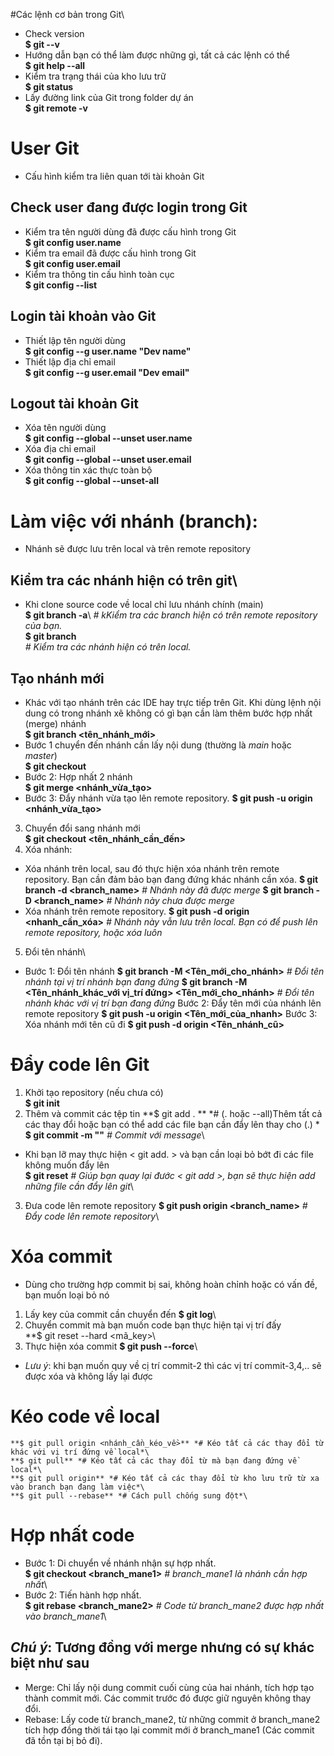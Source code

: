 #Các lệnh cơ bản trong Git\
- Check version\
	**$ git --v**
- Hướng dẫn bạn có thể làm được những gì, tất cả các lệnh có thể\
	**$ git help --all**
- Kiểm tra trạng thái của kho lưu trữ\
	**$ git status**
- Lấy đường link của Git trong folder dự án\
	**$ git remote -v**
# User Git
- Cấu hình kiểm tra liên quan tới tài khoản Git
## Check user đang được login trong Git
- Kiểm tra tên người dùng đã được cấu hình trong Git\
	**$ git config user.name**
- Kiểm tra email đã được cấu hình trong Git\
	**$ git config user.email**
- Kiểm tra thông tin cấu hình toàn cục\
	**$ git config --list**
## Login tài khoản vào Git
- Thiết lập tên người dùng\
	**$ git config --g user.name "Dev name"**
- Thiết lập địa chỉ email\
	**$ git config --g user.email "Dev email"**
## Logout tài khoản Git
- Xóa tên người dùng\
	**$ git config --global --unset user.name**
- Xóa địa chỉ email\
	**$ git config --global --unset user.email**
- Xóa thông tin xác thực toàn bộ\
	**$ git config --global --unset-all**
# Làm việc với nhánh (branch):
- Nhánh sẽ được lưu trên local và trên remote repository
## Kiểm tra các nhánh hiện có trên git\
- Khi clone source code về local chỉ lưu nhánh chính (main)\
	**$ git branch -a**\ 
*# kKiểm tra các branch hiện có trên remote repository của bạn.*\
	**$ git branch**\
*# Kiểm tra các nhánh hiện có trên local.*
## Tạo nhánh mới
- Khác với tạo nhánh trên các IDE hay trực tiếp trên Git. Khi dùng lệnh nội dung có trong nhánh xẽ không có gì bạn cần làm thêm bước hợp nhất (merge) nhánh\
	**$ git branch <tên_nhánh_mới>**
- Bước 1 chuyển đến nhánh cần lấy nội dung (thường là *main* hoặc *master*)\
	**$ git checkout <main>**
- Bước 2: Hợp nhất 2 nhánh\
	**$ git merge <nhánh_vừa_tạo>**
- Bước 3: Đẩy nhánh vừa tạo lên remote repository.
	**$ git push -u origin <nhánh_vừa_tạo>**
3. Chuyển đổi sang nhánh mới\
	**$ git checkout <tên_nhánh_cần_đến>**
4. Xóa nhánh:
- Xóa nhánh trên local, sau đó thực hiện xóa nhánh trên remote repository. Bạn cần đảm bảo bạn đang đứng khác nhánh cần xóa.
	**$ git branch -d <branch_name>** *# Nhánh này đã được merge*
	**$ git branch -D <branch_name>** *# Nhánh này chưa được merge*
- Xóa nhánh trên remote repository.
	**$ git push -d origin <nhanh_cần_xóa>** *# Nhánh này vẫn lưu trên local. Bạn có để push lên remote repository, hoặc xóa luôn*
5. Đổi tên nhánh\
- Bước 1: Đổi tên nhánh
	**$ git branch -M <Tên_mới_cho_nhánh>** *# Đổi tên nhánh tại vị trí nhánh bạn đang đứng*
	**$ git branch -M <Tên_nhánh_khác_với vị_trí đứng> <Tên_mới_cho_nhánh>** *# Đổi tên nhánh khác với vị trí bạn đang đứng*
Bước 2: Đẩy tên mới của nhánh lên remote repository
	**$ git push -u origin <Tên_mới_của_nhanh>**
Bước 3: Xóa nhánh mới tên cũ đi
	**$ git push -d origin <Tên_nhánh_cũ>**
# Đẩy code lên Git
1. Khởi tạo repository (nếu chưa có)\
	**$ git init**
2. Thêm và commit các tệp tin
	**$ git add . ** *# (. hoặc --all)Thêm tất cả các thay đổi hoặc bạn có thể add các file bạn cần đẩy lên thay cho (.) *\
	**$ git commit -m "<Commit message here>"** *# Commit với message*\
- Khi bạn lỡ may thực hiện < git add. > và bạn cần loại bỏ bớt đi các file không muốn đẩy lên\
	**$ git reset** *# Giúp bạn quay lại đước < git add >, bạn sẽ thực hiện add những file cần đẩy lên git*\
3. Đưa code lên remote repository
	**$ git push origin <branch_name>** *# Đẩy code lên remote repository*\
# Xóa commit
- Dùng cho trường hợp commit bị sai, không hoàn chỉnh hoặc có vấn đề, bạn muốn loại bỏ nó
1.  Lấy key của commit cần chuyển đến
	**$ git log**\
2. Chuyển commit mà bạn muốn code bạn thực hiện tại vị trí đấy\
	**$ git reset --hard <mã_key>\
3. Thực hiện xóa commit
	**$ git push --force**\
- *Lưu ý*: khi bạn muốn quy về cị trí commit-2 thì các vị trí commit-3,4,.. sẽ được xóa và không lấy lại được
# Kéo code về local
	**$ git pull origin <nhánh_cần_kéo_về>** *# Kéo tất cả các thay đổi từ khác với vị trí đứng về local*\
	**$ git pull** *# Kéo tất cả các thay đổi từ mà bạn đang đứng về local*\
	**$ git pull origin** *# Kéo tất cả các thay đổi từ kho lưu trữ từ xa vào branch bạn đang làm việc*\
	**$ git pull --rebase** *# Cách pull chống sung đột*\
# Hợp nhất code
- Bước 1: Di chuyển về nhánh nhận sự hợp nhất.\
	**$  git checkout <branch_mane1>** *# branch_mane1 là nhánh cần hợp nhất*\
- Bước 2: Tiến hành hợp nhất.\
	**$ git rebase <branch_mane2>** *# Code từ branch_mane2 được hợp nhất vào branch_mane1*\
## *Chú ý*: Tương đồng với merge nhưng có sự khác biệt như sau
- Merge: Chỉ lấy nội dung commit cuối cùng của hai nhánh, tích hợp tạo thành commit mới. Các commit trước đó được giữ nguyên không thay đổi.
- Rebase: Lấy code từ branch_mane2, từ những commit ở branch_mane2 tích hợp đồng thời tái tạo lại commit mới ở branch_mane1 (Các commit đã tồn tại bị bỏ đi).